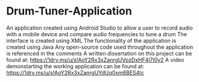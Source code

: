 # Drum-Tuner-Application
An application created using Android Studio to allow a user to record audio with a mobile device and compare audio frequencies to tune a drum
The interface is created using XML
The functionality of the application is created using Java
Any open-source code used throughout the application is referenced in the comments
A written dissertation on this project can be found at: https://1drv.ms/u/s!AoY2Rx3xZanrgUVozDxHF4l7I0y2
A video demonstarting the working application can be found at: https://1drv.ms/u/s!AoY2Rx3xZanrgUYdUq0xm6BES4Ic
